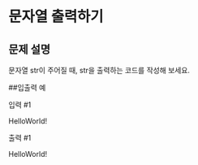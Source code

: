 # 문자열 출력하기

## 문제 설명
문자열 str이 주어질 때, str을 출력하는 코드를 작성해 보세요.

##입출력 예

입력 #1

HelloWorld!

출력 #1

HelloWorld!
